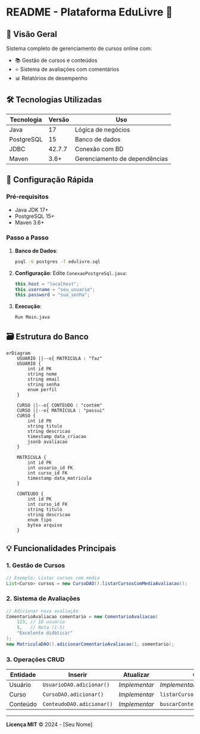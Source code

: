 # README - Plataforma EduLivre 📘

## 📌 Visão Geral
Sistema completo de gerenciamento de cursos online com:
- 📚 Gestão de cursos e conteúdos
- ⭐ Sistema de avaliações com comentários
- 📊 Relatórios de desempenho

## 🛠 Tecnologias Utilizadas
| Tecnologia | Versão | Uso |
|------------|--------|-----|
| Java | 17 | Lógica de negócios |
| PostgreSQL | 15 | Banco de dados |
| JDBC | 42.7.7 | Conexão com BD |
| Maven | 3.6+ | Gerenciamento de dependências |

## 🚀 Configuração Rápida

### Pré-requisitos
- Java JDK 17+
- PostgreSQL 15+
- Maven 3.6+

### Passo a Passo
1. **Banco de Dados**:
   ```bash
   psql -U postgres -f edulivre.sql
   ```

2. **Configuração**:
   Edite `ConexaoPostgreSql.java`:
   ```java
   this.host = "localhost";
   this.username = "seu_usuario";
   this.password = "sua_senha";
   ```

3. **Execução**:
   ```bash
   Run Main.java
   ```

## 🗃 Estrutura do Banco
```mermaid
erDiagram
    USUARIO ||--o{ MATRICULA : "faz"
    USUARIO {
        int id PK
        string nome
        string email
        string senha
        enum perfil
    }
    
    CURSO ||--o{ CONTEUDO : "contém"
    CURSO ||--o{ MATRICULA : "possui"
    CURSO {
        int id PK
        string titulo
        string descricao
        timestamp data_criacao
        jsonb avaliacao
    }
    
    MATRICULA {
        int id PK
        int usuario_id FK
        int curso_id FK
        timestamp data_matricula
    }
    
    CONTEUDO {
        int id PK
        int curso_id FK
        string titulo
        string descricao
        enum tipo
        bytea arquivo
    }
```

## 💡 Funcionalidades Principais

### 1. Gestão de Cursos
```java
// Exemplo: Listar cursos com média
List<Curso> cursos = new CursoDAO().listarCursosComMediaAvaliacao();
```

### 2. Sistema de Avaliações
```java
// Adicionar nova avaliação
ComentarioAvaliacao comentario = new ComentarioAvaliacao(
    123, // ID usuário
    5,   // Nota (1-5)
    "Excelente didática!" 
);
new MatriculaDAO().adicionarComentarioAvaliacao(1, comentario);
```

### 3. Operações CRUD
| Entidade | Inserir | Atualizar | Consultar |
|----------|---------|-----------|-----------|
| Usuário | `UsuarioDAO.adicionar()` | *Implementar* | *Implementar* |
| Curso | `CursoDAO.adicionar()` | *Implementar* | `listarCursosComMediaAvaliacao()` |
| Conteúdo | `ConteudoDAO.adicionar()` | *Implementar* | `buscarConteudosPorCurso()` |


---

**Licença MIT** © 2024 - [Seu Nome]